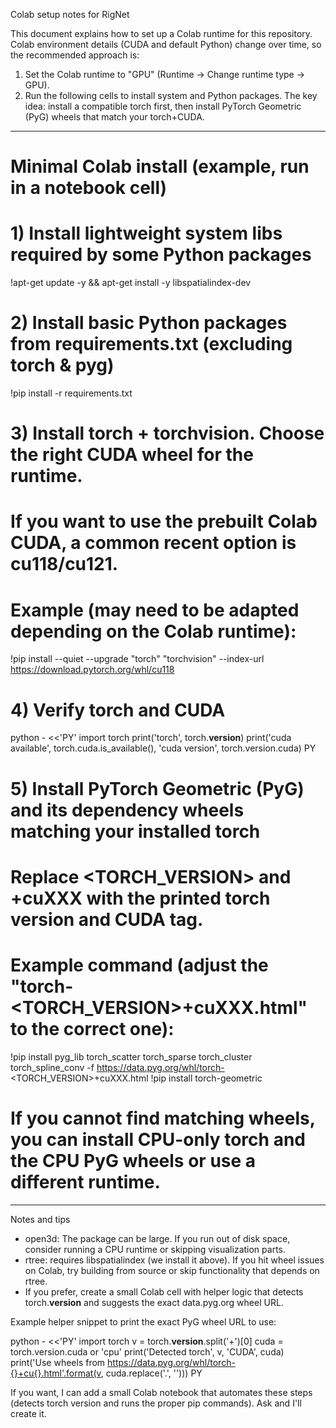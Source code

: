 Colab setup notes for RigNet

This document explains how to set up a Colab runtime for this repository. Colab environment details (CUDA and default Python) change over time, so the recommended approach is:

1) Set the Colab runtime to "GPU" (Runtime -> Change runtime type -> GPU).
2) Run the following cells to install system and Python packages. The key idea: install a compatible torch first, then install PyTorch Geometric (PyG) wheels that match your torch+CUDA.

---
# Minimal Colab install (example, run in a notebook cell)

# 1) Install lightweight system libs required by some Python packages
!apt-get update -y && apt-get install -y libspatialindex-dev

# 2) Install basic Python packages from requirements.txt (excluding torch & pyg)
!pip install -r requirements.txt

# 3) Install torch + torchvision. Choose the right CUDA wheel for the runtime.
#    If you want to use the prebuilt Colab CUDA, a common recent option is cu118/cu121.
#    Example (may need to be adapted depending on the Colab runtime):
!pip install --quiet --upgrade "torch" "torchvision" --index-url https://download.pytorch.org/whl/cu118

# 4) Verify torch and CUDA
python - <<'PY'
import torch
print('torch', torch.__version__)
print('cuda available', torch.cuda.is_available(), 'cuda version', torch.version.cuda)
PY

# 5) Install PyTorch Geometric (PyG) and its dependency wheels matching your installed torch
#    Replace <TORCH_VERSION> and +cuXXX with the printed torch version and CUDA tag.
#    Example command (adjust the "torch-<TORCH_VERSION>+cuXXX.html" to the correct one):
!pip install pyg_lib torch_scatter torch_sparse torch_cluster torch_spline_conv -f https://data.pyg.org/whl/torch-<TORCH_VERSION>+cuXXX.html
!pip install torch-geometric

# If you cannot find matching wheels, you can install CPU-only torch and the CPU PyG wheels or use a different runtime.

---

Notes and tips

- open3d: The package can be large. If you run out of disk space, consider running a CPU runtime or skipping visualization parts.
- rtree: requires libspatialindex (we install it above). If you hit wheel issues on Colab, try building from source or skip functionality that depends on rtree.
- If you prefer, create a small Colab cell with helper logic that detects torch.__version__ and suggests the exact data.pyg.org wheel URL.

Example helper snippet to print the exact PyG wheel URL to use:

python - <<'PY'
import torch
v = torch.__version__.split('+')[0]
cuda = torch.version.cuda or 'cpu'
print('Detected torch', v, 'CUDA', cuda)
print('Use wheels from https://data.pyg.org/whl/torch-{}+cu{}.html'.format(v, cuda.replace('.', '')))
PY

If you want, I can add a small Colab notebook that automates these steps (detects torch version and runs the proper pip commands). Ask and I'll create it.

